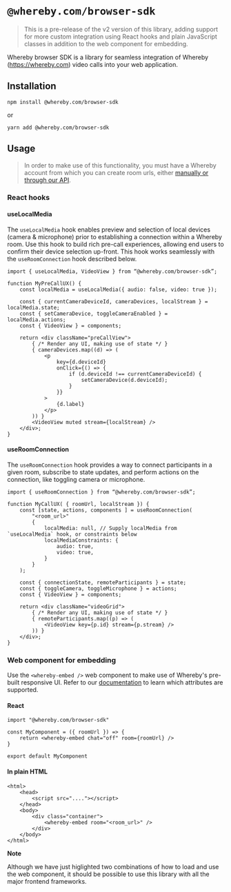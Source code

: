 # `@whereby.com/browser-sdk`

> This is a pre-release of the v2 version of this library, adding support for more custom integration using React hooks and plain JavaScript classes in addition to the web component for embedding.

Whereby browser SDK is a library for seamless integration of Whereby (https://whereby.com) video calls into your web application.

## Installation

```
npm install @whereby.com/browser-sdk
```
or
```
yarn add @whereby.com/browser-sdk
```

## Usage

> In order to make use of this functionality, you must have a Whereby account from which you can create room urls, either [manually or through our API](https://docs.whereby.com/creating-and-deleting-rooms).

### React hooks

#### useLocalMedia
The `useLocalMedia` hook enables preview and selection of local devices (camera & microphone) prior to establishing a connection within a Whereby room. Use this hook to build rich pre-call
experiences, allowing end users to confirm their device selection up-front. This hook works seamlessly with the `useRoomConnection` hook described below.

```
import { useLocalMedia, VideoView } from “@whereby.com/browser-sdk”;

function MyPreCallUX() {
    const localMedia = useLocalMedia({ audio: false, video: true });

    const { currentCameraDeviceId, cameraDevices, localStream } = localMedia.state;
    const { setCameraDevice, toggleCameraEnabled } = localMedia.actions;
    const { VideoView } = components;

    return <div className="preCallView">
        { /* Render any UI, making use of state */ }
        { cameraDevices.map((d) => (
            <p
                key={d.deviceId}
                onClick={() => {
                    if (d.deviceId !== currentCameraDeviceId) {
                        setCameraDevice(d.deviceId);
                    }
                }}
            >
                {d.label}
            </p>
        )) }
        <VideoView muted stream={localStream} />
    </div>;
}

```


#### useRoomConnection
The `useRoomConnection` hook provides a way to connect participants in a given room, subscribe to state updates, and perform actions on the connection, like toggling camera or microphone.

```
import { useRoomConnection } from “@whereby.com/browser-sdk”;

function MyCallUX( { roomUrl, localStream }) {
    const [state, actions, components ] = useRoomConnection(
        "<room_url>"
        {
            localMedia: null, // Supply localMedia from `useLocalMedia` hook, or constraints below
            localMediaConstraints: {
                audio: true,
                video: true,
            }
        }
    );

    const { connectionState, remoteParticipants } = state;
    const { toggleCamera, toggleMicrophone } = actions;
    const { VideoView } = components;

    return <div className="videoGrid">
        { /* Render any UI, making use of state */ }
        { remoteParticipants.map((p) => (
            <VideoView key={p.id} stream={p.stream} />
        )) }
    </div>;
}

```

### Web component for embedding

Use the `<whereby-embed />` web component to make use of Whereby's pre-built responsive UI. Refer to our [documentation](https://docs.whereby.com/embedding-rooms/in-a-web-page/using-the-whereby-embed-element) to learn which attributes are supported.


#### React

```
import "@whereby.com/browser-sdk"

const MyComponent = ({ roomUrl }) => {
    return <whereby-embed chat="off" room={roomUrl} />
}

export default MyComponent

```

#### In plain HTML

```
<html>
    <head>
        <script src="...."></script>
    </head>
    <body>
        <div class="container">
            <whereby-embed room="<room_url>" />
        </div>
    </body>
</html>
```

**Note**

Although we have just higlighted two combinations of how to load and use the web component, it should be possible to use this library with all the major frontend frameworks.
